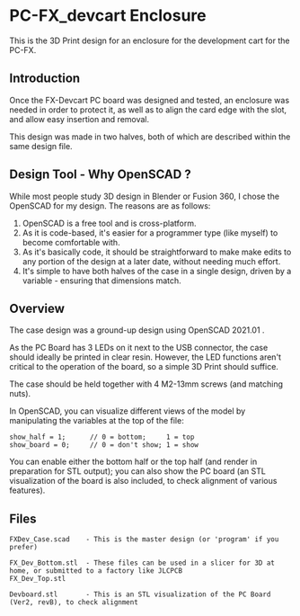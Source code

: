 # PC-FX_devcart Enclosure

This is the 3D Print design for an enclosure for the development cart for the PC-FX.


## Introduction

Once the FX-Devcart PC board was designed and tested, an enclosure was needed in order to protect it, as well
as to align the card edge with the slot, and allow easy insertion and removal.

This design was made in two halves, both of which are described within the same design file.


##  Design Tool - Why OpenSCAD ?

While most people study 3D design in Blender or Fusion 360, I chose the OpenSCAD for my design.
The reasons are as follows:
 1. OpenSCAD is a free tool and is cross-platform.
 2. As it is code-based, it's easier for a programmer type (like myself) to become comfortable with.
 3. As it's basically code, it should be straightforward to make make edits to any portion of the design at a later date, without needing much effort.
 4. It's simple to have both halves of the case in a single design, driven by a variable - ensuring that dimensions match.


## Overview

The case design was a ground-up design using OpenSCAD 2021.01 .

As the PC Board has 3 LEDs on it next to the USB connector, the case should ideally be printed in clear resin. However,
the LED functions aren't critical to the operation of the board, so a simple 3D Print should suffice.

The case should be held together with 4 M2-13mm screws (and matching nuts).

In OpenSCAD, you can visualize different views of the model by manipulating the variables at the top of the file:
```
show_half = 1;      // 0 = bottom;     1 = top
show_board = 0;     // 0 = don't show; 1 = show 
```
You can enable either the bottom half or the top half (and render in preparation for STL output); you can also
show the PC board (an STL visualization of the board is also included, to check alignment of various features).


## Files

```
FXDev_Case.scad    - This is the master design (or 'program' if you prefer)

FX_Dev_Bottom.stl  - These files can be used in a slicer for 3D at home, or submitted to a factory like JLCPCB
FX_Dev_Top.stl

Devboard.stl       - This is an STL visualization of the PC Board (Ver2, revB), to check alignment
```

